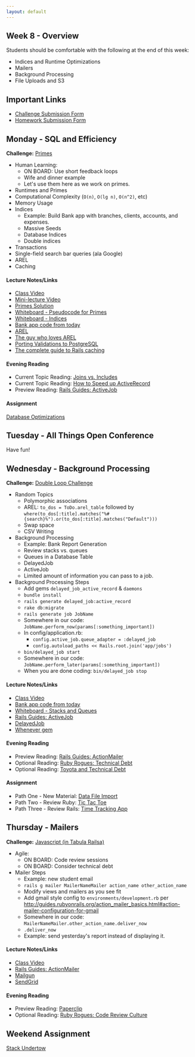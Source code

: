 ```yaml
---
layout: default
---
```


## Week 8 - Overview

Students should be comfortable with the following at the end of this week:

* Indices and Runtime Optimizations
* Mailers
* Background Processing
* File Uploads and S3

## Important Links

* [Challenge Submission Form](http://goo.gl/forms/JhvP6hX7VN)
* [Homework Submission Form](http://goo.gl/forms/2Gki2xhdO6)


## Monday - SQL and Efficiency

**Challenge:** [Primes](https://github.com/masonfmatthews/rails_assignments/blob/master/challenges/hard_primes_challenge.rb)

* Human Learning:
  * ON BOARD: Use short feedback loops
  * Wife and dinner example
  * Let's use them here as we work on primes.
* Runtimes and Primes
* Computational Complexity (`O(n)`, `O(lg n)`, `O(n^2)`, etc)
* Memory Usage
* Indices
  * Example: Build Bank app with branches, clients, accounts, and expenses.
  * Massive Seeds
  * Database Indices
  * Double indices
* Transactions
* Single-field search bar queries (ala Google)
* AREL
* Caching

#### Lecture Notes/Links

* [Class Video](https://youtu.be/CDg0TqZXE2c)
* [Mini-lecture Video](https://youtu.be/KSR6R5yYQ4g)
* [Primes Solution](w8-1/primes.rb)
* [Whiteboard - Pseudocode for Primes](http://tiyd-rails.s3.amazonaws.com/pictures/uploaded_files/000/000/052/original/pseudo_prime.JPG?1445287966)
* [Whiteboard - Indices](http://tiyd-rails.s3.amazonaws.com/pictures/uploaded_files/000/000/053/original/index_binary_tree.JPG?1445287981)
* [Bank app code from today](https://github.com/tiyd-rails-2015-08/bank_example)
* [AREL](https://github.com/rails/arel)
* [The guy who loves AREL](http://www.youtube.com/watch?v=ShPAxNcLm3o)
* [Porting Validations to PostgreSQL](http://shuber.io/porting-activerecord-validations-to-postgres/)
* [The complete guide to Rails caching](http://www.nateberkopec.com/2015/07/15/the-complete-guide-to-rails-caching.html)

#### Evening Reading

* Current Topic Reading: [Joins vs. Includes](http://blog.bigbinary.com/2013/07/01/preload-vs-eager-load-vs-joins-vs-includes.html)
* Current Topic Reading: [How to Speed up ActiveRecord](http://blog.codeship.com/speed-up-activerecord/)
* Preview Reading: [Rails Guides: ActiveJob](http://edgeguides.rubyonrails.org/active_job_basics.html)

#### Assignment

[Database Optimizations](https://github.com/tiyd-rails-2015-08/database_optimizations)

## Tuesday - All Things Open Conference

Have fun!

## Wednesday - Background Processing

**Challenge:** [Double Loop Challenge](https://github.com/masonfmatthews/rails_assignments/blob/master/challenges/double_loop_challenge.rb)

* Random Topics
  * Polymorphic associations
  * AREL: `to_dos = ToDo.arel_table` followed by `where(to_dos[:title].matches("%#{search}%").or(to_dos[:title].matches("Default")))`
  * Swap space
  * CSV Writing
* Background Processing
  * Example: Bank Report Generation
  * Review stacks vs. queues
  * Queues in a Database Table
  * DelayedJob
  * ActiveJob
  * Limited amount of information you can pass to a job.
* Background Processing Steps  
  * Add gems `delayed_job_active_record` & `daemons`
  * `bundle install`
  * `rails generate delayed_job:active_record`
  * `rake db:migrate`
  * `rails generate job JobName`
  * Somewhere in our code: `JobName.perform_now(params[:something_important])`
  * In config/application.rb:
    * `config.active_job.queue_adapter = :delayed_job`
    * `config.autoload_paths << Rails.root.join('app/jobs')`
  * `bin/delayed_job start`
  * Somewhere in our code: `JobName.perform_later(params[:something_important])`
  * When you are done coding: `bin/delayed_job stop`

#### Lecture Notes/Links

* [Class Video](https://youtu.be/loJEKuJRNHU)
* [Bank app code from today](https://github.com/tiyd-rails-2015-08/bank_example)
* [Whiteboard - Stacks and Queues](http://tiyd-rails.s3.amazonaws.com/pictures/uploaded_files/000/000/054/original/stack_queue.JPG?1445448768)
* [Rails Guides: ActiveJob](http://edgeguides.rubyonrails.org/active_job_basics.html)
* [DelayedJob](https://github.com/collectiveidea/delayed_job)
* [Whenever gem](https://github.com/javan/whenever)

#### Evening Reading

* Preview Reading: [Rails Guides: ActionMailer](http://guides.rubyonrails.org/action_mailer_basics.html)
* Optional Reading: [Ruby Rogues: Technical Debt](http://devchat.tv/ruby-rogues/technical-debt)
* Optional Reading: [Toyota and Technical Debt](http://www.safetyresearch.net/blog/articles/toyota-unintended-acceleration-and-big-bowl-%E2%80%9Cspaghetti%E2%80%9D-code)

#### Assignment

* Path One - New Material: [Data File Import](https://github.com/tiyd-rails-2015-08/data_file_import)
* Path Two - Review Ruby: [Tic Tac Toe](https://github.com/tiyd-rails-2015-08/overview_tic_tac_toe)
* Path Three - Review Rails: [Time Tracking App](https://github.com/tiyd-rails-2015-08/overview_time_tracking_app)


## Thursday - Mailers

**Challenge:** [Javascript (in Tabula Railsa)](https://github.com/masonfmatthews/rails_assignments/blob/master/challenges/rails_javascript.md)

* Agile:
  * ON BOARD: Code review sessions
  * ON BOARD: Consider technical debt
* Mailer Steps
  * Example: new student email
  * `rails g mailer MailerNameMailer action_name other_action_name`
  * Modify views and mailers as you see fit
  * Add gmail style config to `environments/development.rb` per http://guides.rubyonrails.org/action_mailer_basics.html#action-mailer-configuration-for-gmail
  * Somewhere in our code: `MailerNameMailer.other_action_name.deliver_now`
  * `.deliver_now`
  * Example: send yesterday's report instead of displaying it.

#### Lecture Notes/Links

* [Class Video]()
* [Rails Guides: ActionMailer](http://guides.rubyonrails.org/action_mailer_basics.html)
* [Mailgun](http://www.mailgun.com/)
* [SendGrid](https://addons.heroku.com/sendgrid?utm_campaign=category&utm_medium=dashboard&utm_source=addons)

#### Evening Reading

* Preview Reading: [Paperclip](https://github.com/thoughtbot/paperclip)
* Optional Reading: [Ruby Rogues: Code Review Culture](http://devchat.tv/ruby-rogues/216-rr-code-review-culture-with-derek-prior)


## Weekend Assignment

[Stack Undertow](https://github.com/tiyd-rails-2015-08/stack_undertow)

<!-- [Gradebook Tickets](https://github.com/tiyd-rails-2015-08/gradebook_tickets) -->
